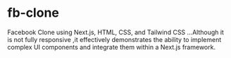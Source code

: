 # fb-clone
Facebook Clone using Next.js, HTML, CSS, and Tailwind CSS ...Although it is  not fully responsive ,it effectively demonstrates the ability to implement complex UI components and integrate them within a Next.js framework.
